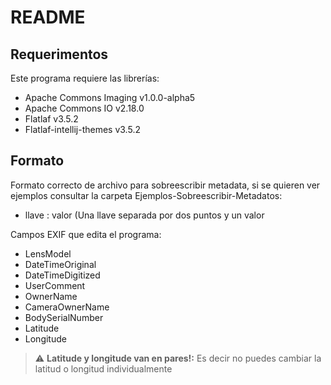 # README
## Requerimentos
Este programa requiere las librerías:
* Apache Commons Imaging v1.0.0-alpha5
* Apache Commons IO v2.18.0
* Flatlaf v3.5.2
* Flatlaf-intellij-themes v3.5.2

## Formato
Formato correcto de archivo para sobreescribir metadata, si se quieren ver ejemplos consultar la carpeta Ejemplos-Sobreescribir-Metadatos:
* llave : valor (Una llave separada por dos puntos y un valor

Campos EXIF que edita el programa:
* LensModel
* DateTimeOriginal
* DateTimeDigitized
* UserComment
* OwnerName
* CameraOwnerName
* BodySerialNumber
* Latitude
* Longitude

> :warning: **Latitude y longitude van en pares!:** Es decir no puedes cambiar la latitud o longitud individualmente

